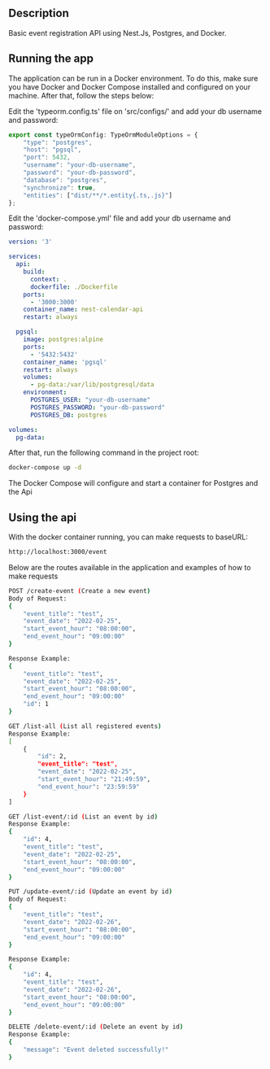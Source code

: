 ## Description
Basic event registration API using Nest.Js, Postgres, and Docker.

## Running the app
The application can be run in a Docker environment. To do this, make sure you have Docker and Docker Compose installed and configured on your machine.
After that, follow the steps below:

Edit the 'typeorm.config.ts' file on 'src/configs/' and add your db username and password:

```js
export const typeOrmConfig: TypeOrmModuleOptions = {
    "type": "postgres",
    "host": "pgsql",
    "port": 5432,
    "username": "your-db-username",
    "password": "your-db-password",
    "database": "postgres",
    "synchronize": true,
    "entities": ["dist/**/*.entity{.ts,.js}"]
};
```
Edit the 'docker-compose.yml' file and add your db username and password:

```yml
version: '3'

services:
  api:
    build:
      context: .
      dockerfile: ./Dockerfile
    ports:
      - '3000:3000'
    container_name: nest-calendar-api
    restart: always

  pgsql:
    image: postgres:alpine
    ports:
      - '5432:5432'
    container_name: 'pgsql'
    restart: always
    volumes:
      - pg-data:/var/lib/postgresql/data
    environment:
      POSTGRES_USER: "your-db-username"
      POSTGRES_PASSWORD: "your-db-password"
      POSTGRES_DB: postgres

volumes:
  pg-data:
```
After that, run the following command in the project root:

```bash
docker-compose up -d
```
The Docker Compose will configure and start a container for Postgres and the Api

## Using the api
With the docker container running, you can make requests to baseURL:
```bash
http://localhost:3000/event
```
Below are the routes available in the application and examples of how to make requests

```sh
POST /create-event (Create a new event)
Body of Request:
{
    "event_title": "test",
    "event_date": "2022-02-25",
    "start_event_hour": "08:00:00",
    "end_event_hour": "09:00:00"
}

Response Example:
{
    "event_title": "test",
    "event_date": "2022-02-25",
    "start_event_hour": "08:00:00",
    "end_event_hour": "09:00:00"
    "id": 1
}
```

```sh
GET /list-all (List all registered events)
Response Example:
[
    {
        "id": 2,
        "event_title": "test",
        "event_date": "2022-02-25",
        "start_event_hour": "21:49:59",
        "end_event_hour": "23:59:59"
    }
]
```

```sh
GET /list-event/:id (List an event by id)
Response Example:
{
    "id": 4,
    "event_title": "test",
    "event_date": "2022-02-25",
    "start_event_hour": "08:00:00",
    "end_event_hour": "09:00:00"
}
```

```sh
PUT /update-event/:id (Update an event by id)
Body of Request:
{
    "event_title": "test",
    "event_date": "2022-02-26",
    "start_event_hour": "08:00:00",
    "end_event_hour": "09:00:00"
}

Response Example:
{
    "id": 4,
    "event_title": "test",
    "event_date": "2022-02-26",
    "start_event_hour": "08:00:00",
    "end_event_hour": "09:00:00"
}
```

```sh
DELETE /delete-event/:id (Delete an event by id)
Response Example:
{
    "message": "Event deleted successfully!"
}
```


